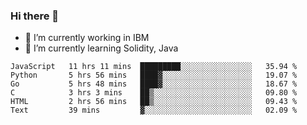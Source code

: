 ### Hi there 👋

<!--
**mathcodeman/mathcodeman** is a ✨ _special_ ✨ repository because its `README.md` (this file) appears on your GitHub profile.

Here are some ideas to get you started:

- 🔭 I’m currently working on ...
- 🌱 I’m currently learning ...
- 👯 I’m looking to collaborate on ...
- 🤔 I’m looking for help with ...
- 💬 Ask me about ...
- 📫 How to reach me: ...
- 😄 Pronouns: ...
- ⚡ Fun fact: ...
-->

- 🔭 I’m currently working in IBM
- 🌱 I’m currently learning Solidity, Java

<!--START_SECTION:waka-->

```text
JavaScript   11 hrs 11 mins  █████████░░░░░░░░░░░░░░░░   35.94 %
Python       5 hrs 56 mins   ████▓░░░░░░░░░░░░░░░░░░░░   19.07 %
Go           5 hrs 48 mins   ████▓░░░░░░░░░░░░░░░░░░░░   18.67 %
C            3 hrs 3 mins    ██▒░░░░░░░░░░░░░░░░░░░░░░   09.80 %
HTML         2 hrs 56 mins   ██▒░░░░░░░░░░░░░░░░░░░░░░   09.43 %
Text         39 mins         ▓░░░░░░░░░░░░░░░░░░░░░░░░   02.09 %
```

<!--END_SECTION:waka-->
